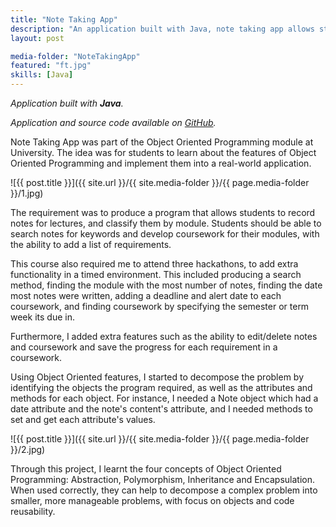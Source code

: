```yaml
---
title: "Note Taking App"
description: "An application built with Java, note taking app allows students to record notes for their lectures on a laptop and classify them by module."
layout: post

media-folder: "NoteTakingApp"
featured: "ft.jpg"
skills: [Java]
---
```

*Application built with **Java**.*

*Application and source code available on <a href="https://github.com/abdullahibneat/NoteTakingApp">GitHub</a>.*

Note Taking App was part of the Object Oriented Programming module at University. The idea was for students to learn about the features of Object Oriented Programming and implement them into a real-world application.

![{{ post.title }}]({{ site.url  }}/{{ site.media-folder }}/{{ page.media-folder }}/1.jpg)

The requirement was to produce a program that allows students to record notes for lectures, and classify them by module. Students should be able to search notes for keywords and develop coursework for their modules, with the ability to add a list of requirements.

This course also required me to attend three hackathons, to add extra functionality in a timed environment. This included producing a search method, finding the module with the most number of notes, finding the date most notes were written, adding a deadline and alert date to each coursework, and finding coursework by specifying the semester or term week its due in.

Furthermore, I added extra features such as the ability to edit/delete notes and coursework and save the progress for each requirement in a coursework.

Using Object Oriented features, I started to decompose the problem by identifying the objects the program required, as well as the attributes and methods for each object. For instance, I needed a Note object which had a date attribute and the note's content's attribute, and I needed methods to set and get each attribute's values.

![{{ post.title }}]({{ site.url  }}/{{ site.media-folder }}/{{ page.media-folder }}/2.jpg)

Through this project, I learnt the four concepts of Object Oriented Programming: Abstraction, Polymorphism, Inheritance and Encapsulation. When used correctly, they can help to decompose a complex problem into smaller, more manageable problems, with focus on objects and code reusability.